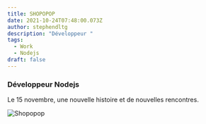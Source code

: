 ```yaml
---
title: SHOPOPOP
date: 2021-10-24T07:48:00.073Z
author: stephendltg
description: "Développeur "
tags:
  - Work
  - Nodejs
draft: false
---
```

### Développeur Nodejs

Le 15 novembre, une nouvelle histoire et de nouvelles rencontres.

![](/images/shopopop.PNG "Shopopop")